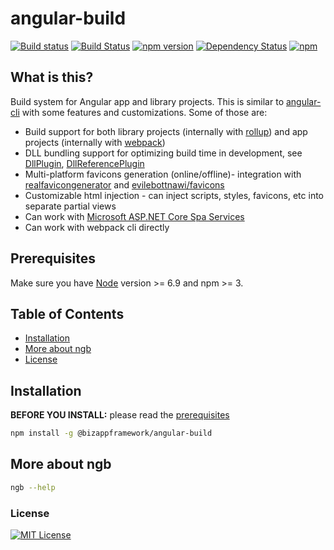 ﻿angular-build
=====================

<!-- Badges section here. -->
[![Build status](https://img.shields.io/appveyor/ci/mmzliveid/angular-build.svg?label=appveyor)](https://ci.appveyor.com/project/mmzliveid/angular-build)
[![Build Status](https://img.shields.io/travis/BizAppFramework/angular-build/master.svg?label=travis)](https://travis-ci.org/BizAppFramework/angular-build)
[![npm version](https://badge.fury.io/js/%40bizappframework%2Fangular-build.svg)](https://badge.fury.io/js/%40bizappframework%2Fangular-build)
[![Dependency Status](https://david-dm.org/bizappframework/angular-build.svg)](https://david-dm.org/bizappframework/angular-build)
[![npm](https://img.shields.io/npm/dm/@bizappframework/angular-build.svg)](https://www.npmjs.com/package/@bizappframework/angular-build)

## What is this?

Build system for Angular app and library projects. This is similar to [angular-cli](https://github.com/angular/angular-cli) with some features and customizations. Some of those are:

- Build support for both library projects (internally with [rollup](https://github.com/rollup/rollup)) and app projects (internally with [webpack](https://github.com/webpack/webpack))
- DLL bundling support for optimizing build time in development, see [DllPlugin](https://github.com/webpack/docs/wiki/list-of-plugins#dllplugin), [DllReferencePlugin](https://github.com/webpack/docs/wiki/list-of-plugins#dllreferenceplugin)
- Multi-platform favicons generation (online/offline)- integration with [realfavicongenerator](http://realfavicongenerator.net) and [evilebottnawi/favicons](https://github.com/evilebottnawi/favicons)
- Customizable html injection - can inject scripts, styles, favicons, etc into separate partial views
- Can work with [Microsoft ASP.NET Core Spa Services](https://github.com/aspnet/JavaScriptServices)
- Can work with webpack cli directly

## Prerequisites

Make sure you have [Node](https://nodejs.org/en/download/) version >= 6.9 and npm >= 3. 

## Table of Contents

* [Installation](#installation)
* [More about ngb](#more-about-ngb)
* [License](#license)

## Installation

**BEFORE YOU INSTALL:** please read the [prerequisites](#prerequisites)
```bash
npm install -g @bizappframework/angular-build
```

## More about ngb

```bash
ngb --help
```

### License

[![MIT License](https://img.shields.io/badge/license-MIT-blue.svg?style=flat)](/LICENSE) 
